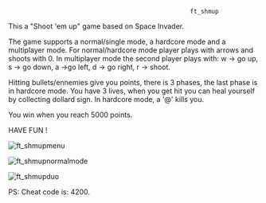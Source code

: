                                                        ft_shmup
This a "Shoot 'em up" game based on Space Invader.

The game supports a normal/single mode, a hardcore mode and a multiplayer mode.
For normal/hardcore mode player plays with arrows and shoots with 0.
In multiplayer mode the second player plays with: w -> go up, s -> go down, a ->go left, d -> go right, r -> shoot.

Hitting bullets/ennemies give you points, there is 3 phases, the last phase is in hardcore mode.
You have 3 lives, when you get hit you can heal yourself by collecting dollard sign.
In hardcore mode, a '@' kills you.

You win when you reach 5000 points.

HAVE FUN !

![ft_shmupmenu](https://user-images.githubusercontent.com/94530285/226961303-51629c97-82bb-428f-bb18-7afbd0436554.png)

![ft_shmupnormalmode](https://user-images.githubusercontent.com/94530285/226963834-937944b4-ae7a-4914-a8aa-e7fe1a96d158.png)

![ft_shmupduo](https://user-images.githubusercontent.com/94530285/226963880-c305daf9-8393-42ca-94b8-519a5dcfb564.png)

PS: Cheat code is: 4200.
